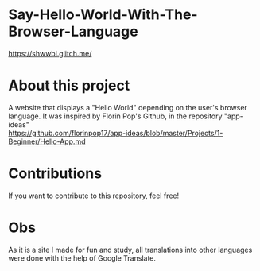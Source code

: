 # Say-Hello-World-With-The-Browser-Language

https://shwwbl.glitch.me/

# About this project
A website that displays a "Hello World" depending on the user's browser language. It was inspired by Florin Pop's Github, in the repository "app-ideas"           
https://github.com/florinpop17/app-ideas/blob/master/Projects/1-Beginner/Hello-App.md


 # Contributions
If you want to contribute to this repository, feel free!


# Obs
As it is a site I made for fun and study, all translations into other languages were done with the help of Google Translate.

